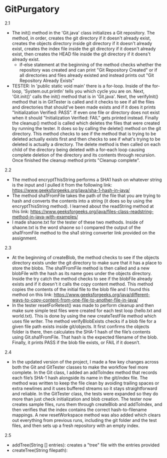 # GitPurgatory
2.1
- The init() method in the 'Git.java' class initializes a Git repository. The method, in order, creates the git directory if it doesn't already exist, creates the objects directory inside git directory if it doesn't already exist, creates the index file inside the git directory if it doesn't already exist, then creates the HEAD file inside the git directory if it doens't already exist.
    - if-else statement at the beginning of the method checks whether the repository was created and can print "Git Repository Created" or if all directories and files already existed and instead prints out "Git Repository Already Exists"
- TESTER: In 'public static void main' there is a for-loop. Inside of the for-loop, 'System.out.println' tells you which cycle you are on. Next, 'Git.init()' calls the init() method that is in 'Git.java'. Next, the verifyInit() method that is in GitTester is called and it checks to see if all the files and directories that should've been made exists and if it does it prints "Initialization Verified: PASS". If even one file or directory does not exist when it should "Initialization Verified: FAIL" gets printed instead. Finally the cleanup() method is called which deletes the files that were created by running the tester. It does so by calling the delete() method on the git directory. This method checks to see if the method that is trying to be deleted actually exists first and then checks to see if what's trying to be deleted is actually a directory. The delete method is then called on each child of the directory being deleted with a for-each loop causing complete deletion of the directory and its contents through recursion. Once finished the cleanup method prints "Cleanup complete". 

2.2
- The method encryptThisString performs a SHA1 hash on whatever string is the input and I pulled it from the following link: https://www.geeksforgeeks.org/java/sha-1-hash-in-java/
- The method sha1FromFile takes the path of the file that you are trying to hash and converts the contents into a string (it does so by using the encryptThisString method). I learned about the readString method at this link: https://www.geeksforgeeks.org/java/files-class-readstring-method-in-java-with-examples/ 
- I made shaone.txt for the tester of these two methods. Inside of shaone.txt is the word shaone so I compared the output of the sha1FromFile method to the sha1 string converter link provided on the assignment.

2.3
- At the beginning of createBlob, the method checks to see if the objects directory exists under the git directory to make sure that it has a place to store the blobs. The sha1FromFile method is then called and a new blobFile with the hash as its name goes under the objects directory. Inside the try catch the method checks to see if the blobFile already exists and if it doesn't it calls the copy content method. This method copies the contents of the initial file to the blob file and I found this method on this link: https://www.geeksforgeeks.org/java/different-ways-to-copy-content-from-one-file-to-another-file-in-java/
- In the tester resetForRetest() was made to perform cleanup and then make sure simple test files were created for each test loop (hello.txt and world.txt). This is done by using the new createTestFile method which uses file writer. The method verifyBlobExists checks if a blob file for a given file path exists inside git/objects. It first confirms the objects folder is there, then calculates the SHA-1 hash of the file’s contents using Git.sha1FromFile. That hash is the expected filename of the blob. Finally, it prints PASS if the blob file exists, or FAIL if it doesn’t. 

2.4
- In the updated version of the project, I made a few key changes across both the Git and GitTester classes to make the workflow feel more complete. In the Git class, I added an addToIndex method that records each file’s SHA-1 hash alongside its name in the git/index file. The method was written to keep the file clean by avoiding trailing spaces or extra newlines and it uses buffered streams so it stays straightforward and reliable. In the GitTester class, the tests were expanded so they do more than just check initialization and blob creation. The tester now creates sample files, runs them through createBlob and addToIndex, and then verifies that the index contains the correct hash-to-filename mappings. A new resetWorkspace method was also added which clears out everything from previous runs, including the git folder and the test files, and then sets up a fresh repository with an empty index.

2.5
- addTree(String [] entries): creates a "tree" file with the entries provided
- createTree(String filepath): 

